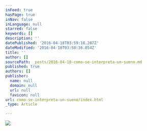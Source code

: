 ```yaml
---
inFeed: true
hasPage: true
inNav: false
inLanguage: null
starred: false
keywords: []
description: ''
datePublished: '2016-04-18T03:59:18.287Z'
dateModified: '2016-04-18T03:58:36.054Z'
title: ''
author: []
sourcePath: _posts/2016-04-18-como-se-interpreta-un-sueno.md
published: true
authors: []
publisher:
  name: null
  domain: null
  url: null
  favicon: null
url: como-se-interpreta-un-sueno/index.html
_type: Article

---
```

![](https://the-grid-user-content.s3-us-west-2.amazonaws.com/61c6ef45-e36e-40fa-8e01-1c8535671f61.jpg)